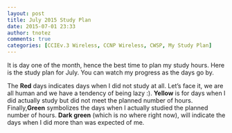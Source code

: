 ```yaml
---
layout: post
title: July 2015 Study Plan
date: 2015-07-01 23:33
author: tnotez
comments: true
categories: [CCIEv.3 Wireless, CCNP Wireless, CWSP, My Study Plan]
---
```

It is day one of the month, hence the best time to plan my study hours. Here is the study plan for July. You can watch my progress as the days go by.

[](https://onedrive.live.com/embed?cid=B7447EB21AF8104F&#038;resid=B7447EB21AF8104F%21114&#038;authkey=AMOHXiDxwxP-q9o&#038;em=2&#038;wdAllowInteractivity=False&#038;Item=Table2&#038;wdHideGridlines=True)

The <strong>Red</strong> days indicates days when I did not study at all. Let’s face it, we are all human and we have a tendency of being lazy <span class="wp-smiley wp-emoji wp-emoji-smile" title=":)">:)</span>. <strong>Yellow</strong> is for days when I did actually study but did not meet the planned number of hours. Finally,<strong>Green</strong> symbolizes the days when I actually studied the planned number of hours. <strong>Dark green</strong> (which is no where right now), will indicate the days when I did more than was expected of me.

